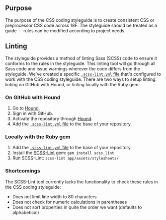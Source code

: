 ## Purpose
The purpose of the CSS coding styleguide is to create consistent CSS or preprocessor CSS code across 18F. The styleguide should be treated as a guide &mdash; rules can be modified according to project needs.

## Linting
The styleguide provides a method of linting Sass (SCSS) code to ensure it conforms to the rules in the styleguide. This linting tool will go through all Sass code and issue warnings wherever the code differs from the styleguide. We've created a specific [`.scss-lint.yml` file](https://raw.githubusercontent.com/18F/frontend/18f-pages-staging/.scss-lint.yml) that's configured to work with the CSS coding styleguide. There are two ways to setup linting: linting on GitHub with Hound, or linting locally with the Ruby gem:

### On GitHub with Hound
1. Go to [Hound](https://houndci.com/).
2. Sign in with GitHub.
3. Activate the repository through [Hound](https://houndci.com/repos).
4. Add the [`.scss-lint.yml` file](https://raw.githubusercontent.com/18F/frontend/18f-pages-staging/.scss-lint.yml) to the base of your repository.

### Locally with the Ruby gem
1. Add the [`.scss-lint.yml` file](https://raw.githubusercontent.com/18F/frontend/18f-pages-staging/.scss-lint.yml) to the base of your repository.
2. Install the [SCSS-Lint](https://github.com/brigade/scss-lint) gem: `gem install scss_lint`
3. Run SCSS-Lint: `scss-lint app/assets/stylesheets/`

### Shortcomings
The SCSS-Lint tool currently lacks the functionality to check these rules in the CSS coding styleguide:

- Does not limit line width to 80 characters
- Does not check for numeric calculations in parentheses
- Does not sort properties in quite the order we want (defaults to alphabetical)
